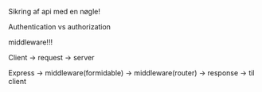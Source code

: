 Sikring af api med en nøgle!


Authentication vs authorization


middleware!!! 



Client -> request -> server


Express -> middleware(formidable) -> middleware(router) -> response -> til client


